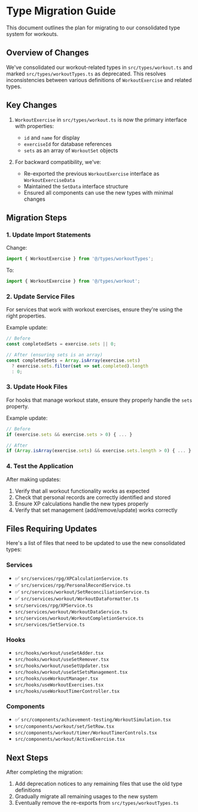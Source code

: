 
# Type Migration Guide

This document outlines the plan for migrating to our consolidated type system for workouts.

## Overview of Changes

We've consolidated our workout-related types in `src/types/workout.ts` and marked `src/types/workoutTypes.ts` as deprecated. This resolves inconsistencies between various definitions of `WorkoutExercise` and related types.

## Key Changes

1. `WorkoutExercise` in `src/types/workout.ts` is now the primary interface with properties:
   - `id` and `name` for display
   - `exerciseId` for database references
   - `sets` as an array of `WorkoutSet` objects

2. For backward compatibility, we've:
   - Re-exported the previous `WorkoutExercise` interface as `WorkoutExerciseData`
   - Maintained the `SetData` interface structure
   - Ensured all components can use the new types with minimal changes

## Migration Steps

### 1. Update Import Statements

Change:
```typescript
import { WorkoutExercise } from '@/types/workoutTypes';
```

To:
```typescript
import { WorkoutExercise } from '@/types/workout';
```

### 2. Update Service Files

For services that work with workout exercises, ensure they're using the right properties.

Example update:
```typescript
// Before
const completedSets = exercise.sets || 0;

// After (ensuring sets is an array)
const completedSets = Array.isArray(exercise.sets) 
  ? exercise.sets.filter(set => set.completed).length 
  : 0;
```

### 3. Update Hook Files

For hooks that manage workout state, ensure they properly handle the `sets` property.

Example update:
```typescript
// Before
if (exercise.sets && exercise.sets > 0) { ... }

// After
if (Array.isArray(exercise.sets) && exercise.sets.length > 0) { ... }
```

### 4. Test the Application

After making updates:
1. Verify that all workout functionality works as expected
2. Check that personal records are correctly identified and stored
3. Ensure XP calculations handle the new types properly
4. Verify that set management (add/remove/update) works correctly

## Files Requiring Updates

Here's a list of files that need to be updated to use the new consolidated types:

### Services
- ✅ `src/services/rpg/XPCalculationService.ts`
- ✅ `src/services/rpg/PersonalRecordService.ts`
- ✅ `src/services/workout/SetReconciliationService.ts`
- ✅ `src/services/workout/WorkoutDataFormatter.ts`
- `src/services/rpg/XPService.ts`
- `src/services/workout/WorkoutDataService.ts`
- `src/services/workout/WorkoutCompletionService.ts`
- `src/services/SetService.ts`

### Hooks
- `src/hooks/workout/useSetAdder.tsx`
- `src/hooks/workout/useSetRemover.tsx`
- `src/hooks/workout/useSetUpdater.tsx`
- `src/hooks/workout/useSetSetsManagement.tsx`
- `src/hooks/useWorkoutManager.tsx`
- `src/hooks/useWorkoutExercises.tsx`
- `src/hooks/useWorkoutTimerController.tsx`

### Components
- ✅ `src/components/achievement-testing/WorkoutSimulation.tsx`
- `src/components/workout/set/SetRow.tsx`
- `src/components/workout/timer/WorkoutTimerControls.tsx`
- `src/components/workout/ActiveExercise.tsx`

## Next Steps

After completing the migration:
1. Add deprecation notices to any remaining files that use the old type definitions
2. Gradually migrate all remaining usages to the new system
3. Eventually remove the re-exports from `src/types/workoutTypes.ts`

